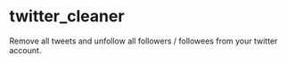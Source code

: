 # twitter_cleaner
Remove all tweets and unfollow all followers / followees from your twitter account.
